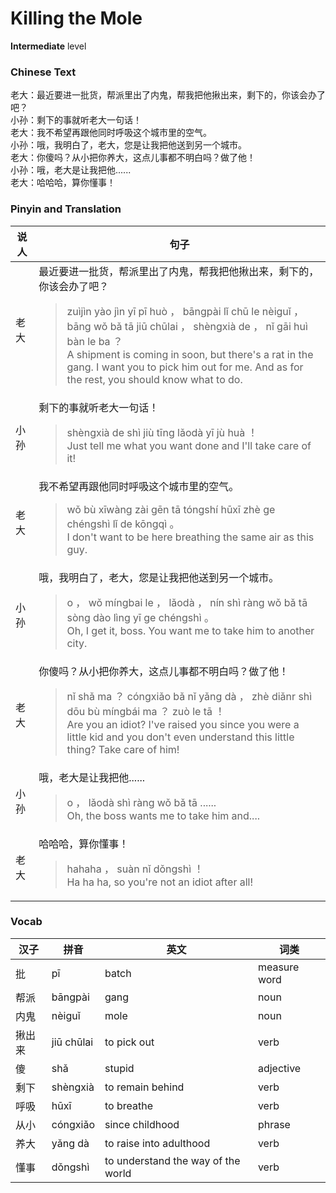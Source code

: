 # Killing the Mole
**Intermediate** level
### Chinese Text
老大：最近要进一批货，帮派里出了内鬼，帮我把他揪出来，剩下的，你该会办了吧？<br />小孙：剩下的事就听老大一句话！<br />老大：我不希望再跟他同时呼吸这个城市里的空气。<br />小孙：哦，我明白了，老大，您是让我把他送到另一个城市。<br />老大：你傻吗？从小把你养大，这点儿事都不明白吗？做了他！<br />小孙：哦，老大是让我把他......<br />老大：哈哈哈，算你懂事！

### Pinyin and Translation
|说人|句子|
|----|----|
|老大|最近要进一批货，帮派里出了内鬼，帮我把他揪出来，剩下的，你该会办了吧？<blockquote>zuìjìn yào jìn yī pī huò ， bāngpài lǐ chū le nèiguǐ ， bāng wǒ bǎ tā jiū chūlai ， shèngxià de ， nǐ gāi huì bàn le ba ？<br />A shipment is coming in soon, but there's a rat in the gang. I want you to pick him out for me. And as for the rest, you should know what to do.</blockquote>|
|小孙|剩下的事就听老大一句话！<blockquote>shèngxià de shì jiù tīng lǎodà yī jù huà ！<br />Just tell me what you want done and I'll take care of it!</blockquote>|
|老大|我不希望再跟他同时呼吸这个城市里的空气。<blockquote>wǒ bù xīwàng zài gēn tā tóngshí hūxī zhè ge chéngshì lǐ de kōngqì 。<br />I don't want to be here breathing the same air as this guy.</blockquote>|
|小孙|哦，我明白了，老大，您是让我把他送到另一个城市。<blockquote>o ， wǒ míngbai le ， lǎodà ， nín shì ràng wǒ bǎ tā sòng dào lìng yī ge chéngshì 。<br />Oh, I get it, boss. You want me to take him to another city.</blockquote>|
|老大|你傻吗？从小把你养大，这点儿事都不明白吗？做了他！<blockquote>nǐ shǎ ma ？ cóngxiǎo bǎ nǐ yǎng dà ， zhè diǎnr shì dōu bù míngbái ma ？ zuò le tā ！<br />Are you an idiot? I've raised you since you were a little kid and you don't even understand this little thing? Take care of him!</blockquote>|
|小孙|哦，老大是让我把他......<blockquote>o ， lǎodà shì ràng wǒ bǎ tā ......<br />Oh, the boss wants me to take him and....</blockquote>|
|老大|哈哈哈，算你懂事！<blockquote>hahaha ， suàn nǐ dǒngshì ！<br />Ha ha ha, so you're not an idiot after all!</blockquote>|
### Vocab
|汉子|拼音|英文|词类|
|----|----|----|----|
|批|pī|batch|measure word|
|帮派|bāngpài|gang|noun|
|内鬼|nèiguǐ|mole|noun|
|揪出来|jiū chūlai|to pick out|verb|
|傻|shǎ|stupid|adjective|
|剩下|shèngxià|to remain behind|verb|
|呼吸|hūxī|to breathe|verb|
|从小|cóngxiǎo|since childhood|phrase|
|养大|yǎng dà|to raise into adulthood|verb|
|懂事|dǒngshì|to understand the way of the world|verb|